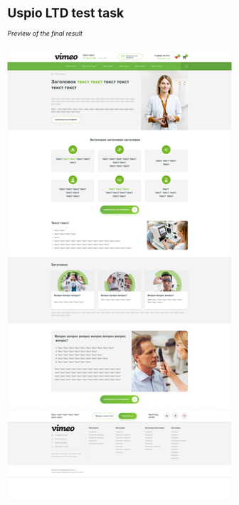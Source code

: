 # Uspio LTD test task

###### Preview of the final result

![Upsio LTD - full home page screenshot](https://raw.githubusercontent.com/Andrew-Dyachenko/UspioLTD/master/src/img/layout.png)
